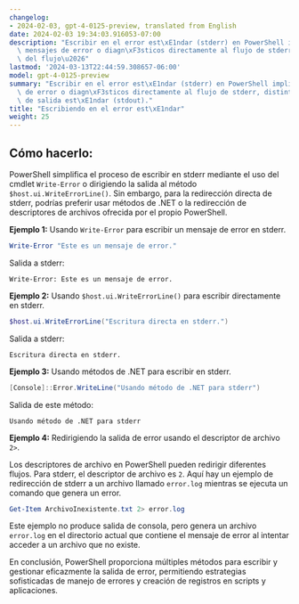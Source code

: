 ```yaml
---
changelog:
- 2024-02-03, gpt-4-0125-preview, translated from English
date: 2024-02-03 19:34:03.916053-07:00
description: "Escribir en el error est\xE1ndar (stderr) en PowerShell implica enviar\
  \ mensajes de error o diagn\xF3sticos directamente al flujo de stderr, distinto\
  \ del flujo\u2026"
lastmod: '2024-03-13T22:44:59.308657-06:00'
model: gpt-4-0125-preview
summary: "Escribir en el error est\xE1ndar (stderr) en PowerShell implica enviar mensajes\
  \ de error o diagn\xF3sticos directamente al flujo de stderr, distinto del flujo\
  \ de salida est\xE1ndar (stdout)."
title: "Escribiendo en el error est\xE1ndar"
weight: 25
---
```


## Cómo hacerlo:
PowerShell simplifica el proceso de escribir en stderr mediante el uso del cmdlet `Write-Error` o dirigiendo la salida al método `$host.ui.WriteErrorLine()`. Sin embargo, para la redirección directa de stderr, podrías preferir usar métodos de .NET o la redirección de descriptores de archivos ofrecida por el propio PowerShell.

**Ejemplo 1:** Usando `Write-Error` para escribir un mensaje de error en stderr.

```powershell
Write-Error "Este es un mensaje de error."
```

Salida a stderr:
```
Write-Error: Este es un mensaje de error.
```

**Ejemplo 2:** Usando `$host.ui.WriteErrorLine()` para escribir directamente en stderr.

```powershell
$host.ui.WriteErrorLine("Escritura directa en stderr.")
```

Salida a stderr:
```
Escritura directa en stderr.
```

**Ejemplo 3:** Usando métodos de .NET para escribir en stderr.

```powershell
[Console]::Error.WriteLine("Usando método de .NET para stderr")
```

Salida de este método:
```
Usando método de .NET para stderr
```

**Ejemplo 4:** Redirigiendo la salida de error usando el descriptor de archivo `2>`.

Los descriptores de archivo en PowerShell pueden redirigir diferentes flujos. Para stderr, el descriptor de archivo es `2`. Aquí hay un ejemplo de redirección de stderr a un archivo llamado `error.log` mientras se ejecuta un comando que genera un error.

```powershell
Get-Item ArchivoInexistente.txt 2> error.log
```

Este ejemplo no produce salida de consola, pero genera un archivo `error.log` en el directorio actual que contiene el mensaje de error al intentar acceder a un archivo que no existe.

En conclusión, PowerShell proporciona múltiples métodos para escribir y gestionar eficazmente la salida de error, permitiendo estrategias sofisticadas de manejo de errores y creación de registros en scripts y aplicaciones.
